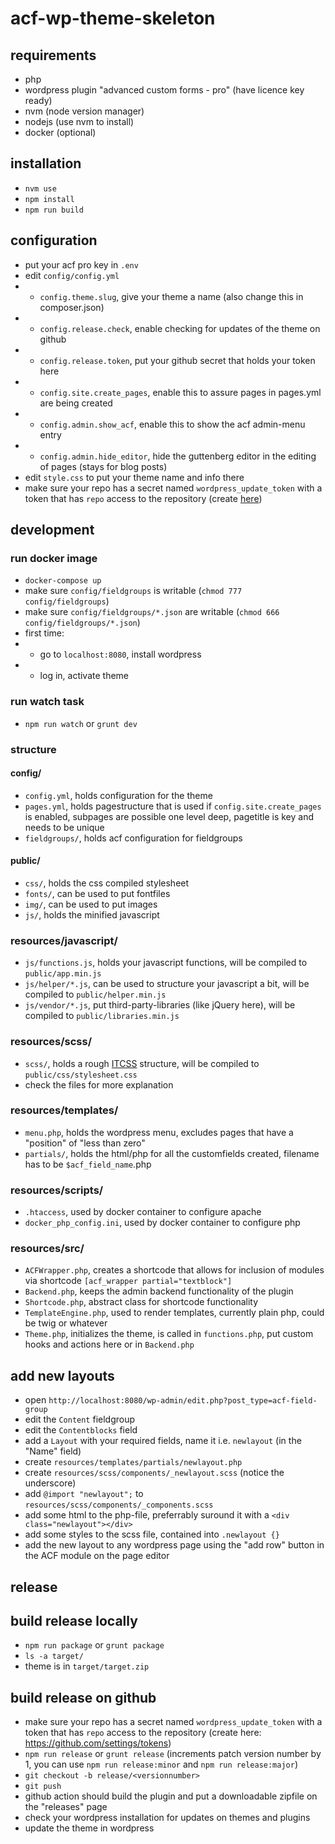 # acf-wp-theme-skeleton

## requirements
- php
- wordpress plugin "advanced custom forms - pro" (have licence key ready)
- nvm (node version manager)
- nodejs (use nvm to install)
- docker (optional)

## installation
- `nvm use`
- `npm install`
- `npm run build`

## configuration
- put your acf pro key in `.env`
- edit `config/config.yml`
- - `config.theme.slug`, give your theme a name (also change this in composer.json)
- - `config.release.check`, enable checking for updates of the theme on github
- - `config.release.token`, put your github secret that holds your token here
- - `config.site.create_pages`, enable this to assure pages in pages.yml are being created
- - `config.admin.show_acf`, enable this to show the acf admin-menu entry
- - `config.admin.hide_editor`, hide the guttenberg editor in the editing of pages (stays for blog posts)
- edit `style.css` to put your theme name and info there
- make sure your repo has a secret named `wordpress_update_token` with a token that has `repo` access to the repository (create [here](https://github.com/settings/tokens))

## development

### run docker image
- `docker-compose up`
- make sure `config/fieldgroups` is writable (`chmod 777 config/fieldgroups`)
- make sure `config/fieldgroups/*.json` are writable (`chmod 666 config/fieldgroups/*.json`)
- first time:
- - go to `localhost:8080`, install wordpress
- - log in, activate theme

### run watch task
- `npm run watch` or `grunt dev`

### structure

#### config/

- `config.yml`, holds configuration for the theme
- `pages.yml`, holds pagestructure that is used if `config.site.create_pages` is enabled, subpages are possible one level deep, pagetitle is key and needs to be unique
- `fieldgroups/`, holds acf configuration for fieldgroups

#### public/

- `css/`, holds the css compiled stylesheet
- `fonts/`, can be used to put fontfiles
- `img/`, can be used to put images
- `js/`, holds the minified javascript

### resources/javascript/
- `js/functions.js`, holds your javascript functions, will be compiled to `public/app.min.js`
- `js/helper/*.js`, can be used to structure your javascript a bit, will be compiled to `public/helper.min.js`
- `js/vendor/*.js`, put third-party-libraries (like jQuery here), will be compiled to `public/libraries.min.js`

### resources/scss/
- `scss/`, holds a rough [ITCSS](https://www.freecodecamp.org/news/managing-large-s-css-projects-using-the-inverted-triangle-architecture-3c03e4b1e6df/) structure, will be compiled to `public/css/stylesheet.css`
- check the files for more explanation

### resources/templates/
- `menu.php`, holds the wordpress menu, excludes pages that have a "position" of "less than zero"
- `partials/`, holds the html/php for all the customfields created, filename has to be `$acf_field_name`.php

### resources/scripts/
- `.htaccess`, used by docker container to configure apache
- `docker_php_config.ini`, used by docker container to configure php

### resources/src/
- `ACFWrapper.php`, creates a shortcode that allows for inclusion of modules via shortcode `[acf_wrapper partial="textblock"]`
- `Backend.php`, keeps the admin backend functionality of the plugin
- `Shortcode.php`, abstract class for shortcode functionality
- `TemplateEngine.php`, used to render templates, currently plain php, could be twig or whatever
- `Theme.php`, initializes the theme, is called in `functions.php`, put custom hooks and actions here or in `Backend.php`

## add new layouts

- open `http://localhost:8080/wp-admin/edit.php?post_type=acf-field-group`
- edit the `Content` fieldgroup
- edit the `Contentblocks` field
- add a `Layout` with your required fields, name it i.e. `newlayout` (in the "Name" field)
- create `resources/templates/partials/newlayout.php`
- create `resources/scss/components/_newlayout.scss` (notice the underscore)
- add `@import "newlayout";` to `resources/scss/components/_components.scss`
- add some html to the php-file, preferrably suround it with a `<div class="newlayout"></div>`
- add some styles to the scss file, contained into `.newlayout {}`
- add the new layout to any wordpress page using the "add row" button in the ACF module on the page editor 

## release

## build release locally
- `npm run package` or `grunt package`
- `ls -a target/`
- theme is in `target/target.zip`

## build release on github
- make sure your repo has a secret named `wordpress_update_token` with a token that has `repo` access to the repository (create here: https://github.com/settings/tokens)
- `npm run release` or `grunt release` (increments patch version number by 1, you can use `npm run release:minor` and `npm run release:major`)
- `git checkout -b release/<versionnumber>`
- `git push`
- github action should build the plugin and put a downloadable zipfile on the "releases" page
- check your wordpress installation for updates on themes and plugins
- update the theme in wordpress
